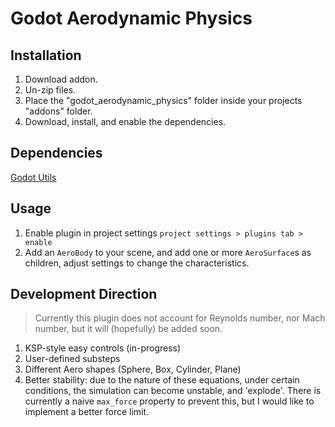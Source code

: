 # Godot Aerodynamic Physics

## Installation
1. Download addon.
2. Un-zip files.
3. Place the "godot_aerodynamic_physics" folder inside your projects "addons" folder.
4. Download, install, and enable the dependencies.

## Dependencies
[Godot Utils](https://github.com/addmix/godot_utils)

## Usage
1. Enable plugin in project settings `project settings > plugins tab > enable`
2. Add an `AeroBody` to your scene, and add one or more `AeroSurface`s as children, adjust settings to change the characteristics.

## Development Direction
>Currently this plugin does not account for Reynolds number, nor Mach number, but it will (hopefully) be added soon.
1. KSP-style easy controls (in-progress)
2. User-defined substeps
3. Different Aero shapes (Sphere, Box, Cylinder, Plane)
4. Better stability: due to the nature of these equations, under certain conditions, the simulation can become unstable, and 'explode'. There is currently a naive `max_force` property to prevent this, but I would like to implement a better force limit.
